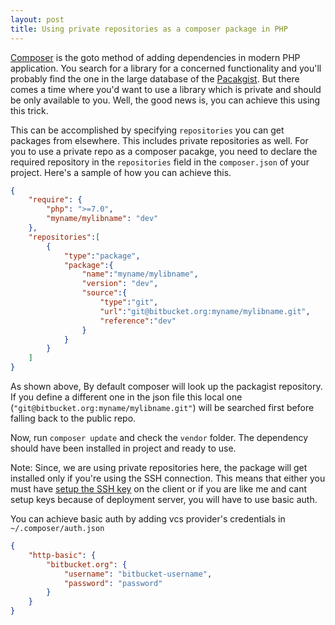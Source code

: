 ```yaml
---
layout: post
title: Using private repositories as a composer package in PHP
---
```


[Composer](https://getcomposer.org) is the goto method of adding dependencies in modern PHP application. You search for a library for a concerned functionality and you'll probably find the one in the large database of the [Pacakgist](https://packagist.org). But there comes a time where you'd want to use a library which is private and should be only available to you. Well, the good news is, you can achieve this using this trick.

This can be accomplished by specifying `repositories` you can get packages from elsewhere. This includes private repositories as well. For you to use a private repo as a composer pacakge, you need to declare the required repository in the `repositories` field in the `composer.json` of your project. Here's a sample of how you can achieve this.


```json
{
    "require": {
        "php": ">=7.0",
        "myname/mylibname": "dev"
    },
    "repositories":[
        {
            "type":"package",
            "package":{
                "name":"myname/mylibname",
                "version": "dev",
                "source":{
                    "type":"git",
                    "url":"git@bitbucket.org:myname/mylibname.git",
                    "reference":"dev"
                }
            }
        }
    ]
}
```

As shown above, By default composer will look up the packagist repository. If you define a different one in the json file this local one (`"git@bitbucket.org:myname/mylibname.git"`) will be searched first before falling back to the public repo. 

Now, run `composer update` and check the `vendor` folder. The dependency should have been installed in project and ready to use.

Note: Since, we are using private repositories here, the package will get installed only if you're using the SSH connection. This means that either you must have [setup the SSH key](https://confluence.atlassian.com/bitbucket/set-up-an-ssh-key-728138079.html) on the client or if you are like me and cant setup keys because of deployment server, you will have to use basic auth.

You can achieve basic auth by adding vcs provider's credentials in `~/.composer/auth.json`

```json
{
    "http-basic": {
        "bitbucket.org": {
            "username": "bitbucket-username",
            "password": "password"
        }
    }
}
```

